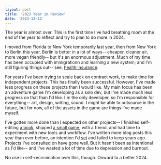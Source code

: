 ```yaml
---
layout: post
title: '2023 Year in Review'
date: '2023-12-12'
---
```


The year is almost over. This is the first time I've had breathing
room at the end of the year to reflect and try to plan to do more in 2024.

I moved from Florida to New York temporarily last year, then from New
York to Berlin this year. Berlin is better in a lot of ways-- cheaper,
cleaner air, more vegan friendly-- but it's an enormous
adjustment. Much of my time has been occupied with immigrationn and
learning a new system; and I'm still figuring things out-- see,
[health
insurance](https://cidney.org/personal/2023/12/06/navigating-health-insurance).

For years I've been trying to scale back on contract work, to make
time for independent projects. This has finally been
successful. However, I've made less progress on these projects than I
would like. My main focus has been an adventure game I'm developing as
a solo dev, but I've made much less progress on that than I'd
like. I'm the only developer, so I'm responsible for everything-- art,
design, writing, sound. I might be able to outsource in the future,
but for now, all of the assets in the game are things I've made
myself.

I've gotten more done than I expected on other projects-- I finished
self-editing [a
book](http://cidney.org/2023/06/29/i-wrote-a-book.html), shipped [a
small game](http://cidney.org/2023/06/21/releasing-arctic-blast.html),
with a friend, and had time to experiment with new tools and
workflow. I've written more blog posts this year than ever before, an
intention I'd
[set](http://cidney.org/2021/10/26/emitting-more-light.html) and
failed to keep years ago. Projects I've consulted on have gone
well. But it hasn't been as intentional as I'd like-- and I've wasted
a lot of time due to depression and burnout.

No use in self-recrimination over this, though. Onward to a better 2024.